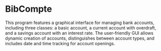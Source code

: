 # BibCompte
This program features a graphical interface for managing bank accounts, including three classes: a basic account, a current account with overdraft, and a savings account with an interest rate. The user-friendly GUI allows dynamic creation of accounts, distinguishes between account types, and includes date and time tracking for account openings.
<img src = "">
